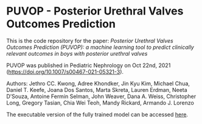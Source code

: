 # PUVOP - Posterior Urethral Valves Outcomes Prediction

This is the code repository for the paper: *Posterior Urethral Valves Outcomes Prediction (PUVOP): a machine learning tool to predict clinically relevant outcomes in boys with posterior urethral valves*

PUVOP was published in Pediatric Nephrology on Oct 22nd, 2021 (https://doi.org/10.1007/s00467-021-05321-3).

Authors: Jethro CC. Kwong, Adree Khondker, Jin Kyu Kim, Michael Chua, Daniel T. Keefe, Joana Dos Santos, Marta Skreta, Lauren Erdman, Neeta D’Souza, Antoine Fermin Selman, John Weaver, Dana A. Weiss, Christopher Long, Gregory Tasian, Chia Wei Teoh, Mandy Rickard, Armando J. Lorenzo 

The executable version of the fully trained model can be accessed [here](https://puvop-sickkidsurology.streamlit.app/).

